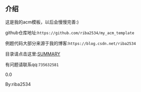 ## 介绍

这是我的acm模板，以后会慢慢完善:)

github仓库地址:`https://github.com/riba2534/my_acm_template`

例题代码大部分来源于我的博客:`https://blog.csdn.net/riba2534`

目录请点击这里:[SUMMARY](SUMMARY.md)

有问题请联系qq:`735632581`

0.0

By:riba2534

